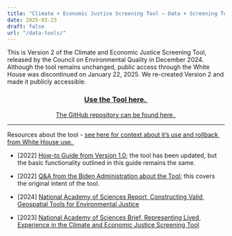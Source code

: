 ```yaml
---
title: "Climate + Economic Justice Screening Tool — Data + Screening Tools"
date: 2025-03-23
draft: false
url: "/data-tools/"
---
```


<main class="container" id="page" role="main">
<article class="sections" data-page-sections="679307367b950d7dd219b312" id="sections">
<section class="page-section full-bleed-section layout-engine-section background-width--full-bleed section-height--medium content-width--wide horizontal-alignment--center vertical-alignment--middle" data-animation="none" data-controller="SectionWrapperController" data-current-context='{
"video": {
"playbackSpeed": 0.5,
"filter": 1,
"filterStrength": 0,
"zoom": 0,
"videoSourceProvider": "none"
},
"backgroundImageId": null,
"backgroundMediaEffect": null,
"divider": null,
"typeName": "page"
}' data-current-styles='{
"imageOverlayOpacity": 0.15,
"backgroundWidth": "background-width--full-bleed",
"sectionHeight": "section-height--medium",
"horizontalAlignment": "horizontal-alignment--center",
"verticalAlignment": "vertical-alignment--middle",
"contentWidth": "content-width--wide",
"customContentWidth": 50,
"sectionAnimation": "none",
"backgroundMode": "image"
}' data-fluid-engine-section="" data-section-id="6793d85cd006af4b4b1b292c" data-section-theme="" data-test="page-section">
<div class="section-border">
<div class="section-background">
</div>
</div>
<div class="content-wrapper" style="
      
        
      
    ">
<div class="content">
<div data-fluid-engine="true"><div class="fluid-engine fe-6793d85cd006af4b4b1b292b"><div class="fe-block fe-block-5497ff4ec7c64efdb51b"><div class="sqs-block html-block sqs-block-html" data-blend-mode="NORMAL" data-block-type="2" data-border-radii='{"topLeft":{"unit":"px","value":0.0},"topRight":{"unit":"px","value":0.0},"bottomLeft":{"unit":"px","value":0.0},"bottomRight":{"unit":"px","value":0.0}}' id="block-5497ff4ec7c64efdb51b"><div class="sqs-block-content">
<div class="sqs-html-content">
<p class="sqsrte-large" style="white-space:pre-wrap;">This is Version 2 of the Climate and Economic Justice Screening Tool, released by the Council on Environmental Quality in December 2024. Although the tool remains unchanged, public access through the White House was discontinued on January 22, 2025. We re-created Version 2 and made it publicly accessible.</p>
</div>
</div></div></div><div class="fe-block fe-block-304b28b1a8ae57fbf869"><div class="sqs-block html-block sqs-block-html" data-blend-mode="NORMAL" data-block-type="2" data-border-radii='{"topLeft":{"unit":"px","value":0.0},"topRight":{"unit":"px","value":0.0},"bottomLeft":{"unit":"px","value":0.0},"bottomRight":{"unit":"px","value":0.0}}' id="block-304b28b1a8ae57fbf869"><div class="sqs-block-content">
<div class="sqs-html-content">
<h1 style="text-align:center;white-space:pre-wrap;"><a href="https://digitalhistory.github.io/j40-pages/en/#8.08/41.394/-99.83" target="_blank">Use the Tool here. </a></h1>
</div>
</div></div></div><div class="fe-block fe-block-yui_3_17_2_1_1737732999116_7117"><div class="sqs-block html-block sqs-block-html" data-blend-mode="NORMAL" data-block-type="2" data-border-radii='{"topLeft":{"unit":"px","value":0.0},"topRight":{"unit":"px","value":0.0},"bottomLeft":{"unit":"px","value":0.0},"bottomRight":{"unit":"px","value":0.0}}' id="block-yui_3_17_2_1_1737732999116_7117"><div class="sqs-block-content">
<div class="sqs-html-content">
<p class="" style="text-align:center;white-space:pre-wrap;"><a href="https://github.com/Public-Environmental-Data-Partners/cejst-2" target="_blank">The GitHub repository can be found here. </a></p>
</div>
</div></div></div><div class="fe-block fe-block-yui_3_17_2_1_1738156955147_2937"><div class="sqs-block horizontalrule-block sqs-block-horizontalrule" data-block-type="47" id="block-yui_3_17_2_1_1738156955147_2937"><div class="sqs-block-content"><hr/></div></div></div><div class="fe-block fe-block-9a6f13d6e175fd6a2465"><div class="sqs-block html-block sqs-block-html" data-blend-mode="NORMAL" data-block-type="2" data-border-radii='{"topLeft":{"unit":"px","value":0.0},"topRight":{"unit":"px","value":0.0},"bottomLeft":{"unit":"px","value":0.0},"bottomRight":{"unit":"px","value":0.0}}' id="block-9a6f13d6e175fd6a2465"><div class="sqs-block-content">
<div class="sqs-html-content">
<p class="sqsrte-large" style="white-space:pre-wrap;">Resources about the tool - <a href="https://eelp.law.harvard.edu/tracker/ceqs-climate-economic-justice-screening-tool-removed/" target="_blank">see here for context about it’s use and rollback from White House use. </a></p><ul data-rte-list="default"><li><p class="" style="white-space:pre-wrap;">[2022] <a href="https://web.archive.org/web/20250114135919/https://static-data-screeningtool.geoplatform.gov/data-versions/1.0/data/score/downloadable/Using-the-CEJST-Tutorial.pdf" target="_blank">How-to Guide from Version 1.0</a>; the tool has been updated, but the basic functionality outlined in this guide remains the same.</p></li><li><p class="" style="white-space:pre-wrap;">[2022] <a href="https://bidenwhitehouse.archives.gov/wp-content/uploads/2022/02/CEQ-CEJST-QandA.pdf" target="_blank">Q&amp;A from the Biden Administration about the Tool</a>; this covers the original intent of the tool.</p></li><li><p class="" style="white-space:pre-wrap;">[2024] <a href="https://nap.nationalacademies.org/catalog/27317/constructing-valid-geospatial-tools-for-environmental-justice" target="_blank">National Academy of Sciences Report, Constructing Valid Geospatial Tools for Environmental Justice</a></p></li><li><p class="" style="white-space:pre-wrap;">[2023] <a href="https://nap.nationalacademies.org/catalog/27158/representing-lived-experience-in-the-climate-and-economic-justice-screening-tool" target="_blank">National Academy of Sciences Brief, Representing Lived Experience in the Climate and Economic Justice Screening Tool</a></p></li></ul>
</div>
</div></div></div></div></div>
</div>
</div>
</section>
</article>
</main>
